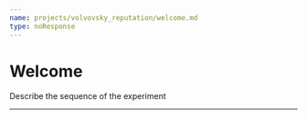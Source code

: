 ```yaml
---
name: projects/volvovsky_reputation/welcome.md
type: noResponse
---
```


# Welcome

Describe the sequence of the experiment

---
